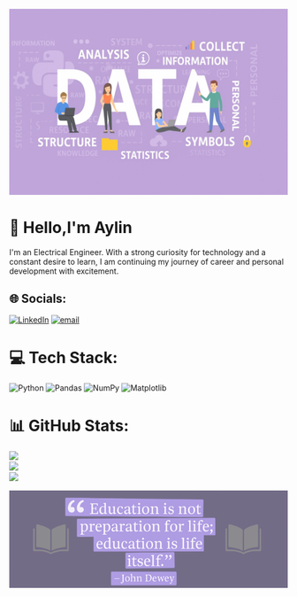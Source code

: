 ![image alt](https://github.com/AylinOguz/AylinOguz/blob/main/data.png?raw=true)


# 💫 Hello,I'm Aylin

I'm an Electrical Engineer. With a strong curiosity for technology and a constant desire to learn, I am continuing my journey of career and personal development with excitement.


## 🌐 Socials:
[![LinkedIn](https://img.shields.io/badge/LinkedIn-%230077B5.svg?logo=linkedin&logoColor=white)](https://linkedin.com/in/aylinoguz) [![email](https://img.shields.io/badge/Email-D14836?logo=gmail&logoColor=white)](mailto:aylinbulutoguz@gmail.com) 

# 💻 Tech Stack:
![Python](https://img.shields.io/badge/python-3670A0?style=for-the-badge&logo=python&logoColor=ffdd54) ![Pandas](https://img.shields.io/badge/pandas-%23150458.svg?style=for-the-badge&logo=pandas&logoColor=white) ![NumPy](https://img.shields.io/badge/numpy-%23013243.svg?style=for-the-badge&logo=numpy&logoColor=white) ![Matplotlib](https://img.shields.io/badge/Matplotlib-%23ffffff.svg?style=for-the-badge&logo=Matplotlib&logoColor=black)


# 📊 GitHub Stats:
![](https://github-readme-stats.vercel.app/api?username=AylinOguz&theme=buefy&hide_border=true&include_all_commits=false&count_private=false)<br/>
![](https://nirzak-streak-stats.vercel.app/?user=AylinOguz&theme=buefy&hide_border=true)<br/>
![](https://github-readme-stats.vercel.app/api/top-langs/?username=AylinOguz&theme=buefy&hide_border=true&include_all_commits=false&count_private=false&layout=compact)

<!-- Proudly created with GPRM ( https://gprm.itsvg.in ) -->



![image alt](https://github.com/AylinOguz/AylinOguz/blob/main/john%20Dewey.png?raw=true)
